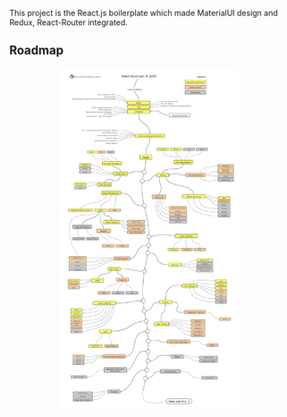 This project is the React.js boilerplate which made MaterialUI design and Redux, React-Router integrated.

## Roadmap

<p align="center">
  <img src="/github/roadmap.png" width="320" alt="Roadmap" />
</p>

